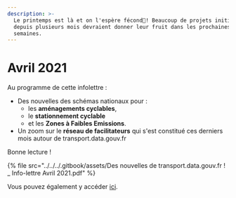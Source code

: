 ```yaml
---
description: >-
  Le printemps est là et on l'espère fécond🌱! Beaucoup de projets initiés
  depuis plusieurs mois devraient donner leur fruit dans les prochaines
  semaines.
---
```


# Avril 2021

Au programme de cette infolettre :

* Des nouvelles des schémas nationaux pour :
  * les **aménagements cyclables**,
  * le **stationnement cyclable**
  * et les **Zones à Faibles Emissions**.
* Un zoom sur le **réseau de facilitateurs** qui s'est constitué ces derniers mois autour de transport.data.gouv.fr

&#x20;Bonne lecture !

{% file src="../../../.gitbook/assets/Des nouvelles de transport.data.gouv.fr ! _ Info-lettre Avril 2021.pdf" %}



Vous pouvez également y accéder [ici](https://mailchi.mp/7dfd23465296/des-nouvelles-de-transportdatagouvfr-info-lettre-avril-2265802).
